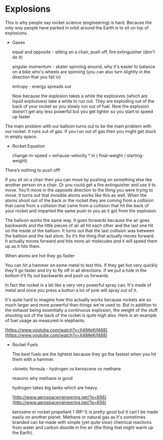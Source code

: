 # Explosions

This is why people say rocket science (engineering) is hard.  Because the only way people have parked in orbit around the Earth is to sit on top of explosions.

- Gases

    equal and opposite - sitting on a chair, push off, fire extinguisher (don't do it)

    angular momentum - skater spinning around, why it's easier to balance on a bike who's wheels are spinning (you can also turn slightly in the direction that you fall in)

    entropy - energy spreads out

    Now because the explosion takes a while the explosives (which are liquid explosives) take a while to run out. They are exploding out of the back of your rocket so you slowly run out of fuel.   Now the explosion doesn’t get any less powerful but you get lighter so you start to speed up faster 

The main problem with our balloon turns out to be the main problem with our rocket. It runs out of gas. If you run out of gas then you might get stuck in empty space. 

- Rocket Equation

    change-in-speed = exhause-velocity * ln ( final-weight / starting-weight)

There’s nothing to push off!

If you sit on a chair then you can move by pushing on something else like another person on a chair. Or you could get a fire extinguisher and use it to move. You’ll move in the opposite direction to the thing you were trying to move. It turns out that invisible atoms works like this as well. When the atoms shoot out of the back or the rocket they are coming from a collision that came from a collision that came from a collision that hit the back of your rocket and imparted the same push to you as it got from the explosion. 

The balloon works the same way. It goes forwards because the air goes backwards and the little pieces of air all hit each other and the last one hit on the inside of the balloon.  It turns out that the last collision was between the balloon and the last atom. So it’s the thing that actually moves forward. It actually moves forward and hits more air molecules and it will speed them up as it hits them.  <Feynman talks about atoms pumps and heating>

When atoms are hot they go faster

You can hit a hammer on some metal to test this. If they get hot very quickly they’ll go faster and try to fly off in all directions.  If we put a hole in the bottom it’ll fly out backwards and push us forwards. 

In fact the rocket is a bit like a very very powerful spray can.  It's made of metal and once you press a button a lot of junk will spray out of it. 

It's quite hard to imagine how this actually works because rockets are so much larger and more powerful than things we're used to.  But in addition to the exhaust being essentially a continuous explosion, the weight of the stuff shooting out of the back of the rocket is quite high also.  Here is an example of fuel usage as measured in elephants.

[https://www.youtube.com/watch?v=X4iMeKif488](https://www.youtube.com/watch?v=X4iMeKif488)

- Rocket Fuels

    The best fuels are the lightest because they go the fastest when you hit them with a hammer.

    <kinetic formula - hydrogen vs keroscene vs methane

    reasons why methane is good

    hydrogen takes big tanks which are heavy.

    [http://www.aerospacengineering.net/?p=656](http://www.aerospacengineering.net/?p=656)

    kerosene or rocket propellant 1 (RP-1) is pretty good but it can't be made easily on another planet.  Methane or natural gas as it's sometimes branded can be made with simple (yet quite slow) chemical reactions from water and carbon dioxide in the air (the thing that might warm up the Earth).